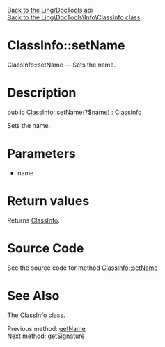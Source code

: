 [Back to the Ling/DocTools api](https://github.com/lingtalfi/DocTools/blob/master/doc/api/Ling/DocTools.md)<br>
[Back to the Ling\DocTools\Info\ClassInfo class](https://github.com/lingtalfi/DocTools/blob/master/doc/api/Ling/DocTools/Info/ClassInfo.md)


ClassInfo::setName
================



ClassInfo::setName — Sets the name.




Description
================


public [ClassInfo::setName](https://github.com/lingtalfi/DocTools/blob/master/doc/api/Ling/DocTools/Info/ClassInfo/setName.md)(?$name) : [ClassInfo](https://github.com/lingtalfi/DocTools/blob/master/doc/api/Ling/DocTools/Info/ClassInfo.md)




Sets the name.




Parameters
================


- name

    


Return values
================

Returns [ClassInfo](https://github.com/lingtalfi/DocTools/blob/master/doc/api/Ling/DocTools/Info/ClassInfo.md).








Source Code
===========
See the source code for method [ClassInfo::setName](/blob/master/Info/ClassInfo.php#L231-L235)


See Also
================

The [ClassInfo](https://github.com/lingtalfi/DocTools/blob/master/doc/api/Ling/DocTools/Info/ClassInfo.md) class.

Previous method: [getName](https://github.com/lingtalfi/DocTools/blob/master/doc/api/Ling/DocTools/Info/ClassInfo/getName.md)<br>Next method: [getSignature](https://github.com/lingtalfi/DocTools/blob/master/doc/api/Ling/DocTools/Info/ClassInfo/getSignature.md)<br>

